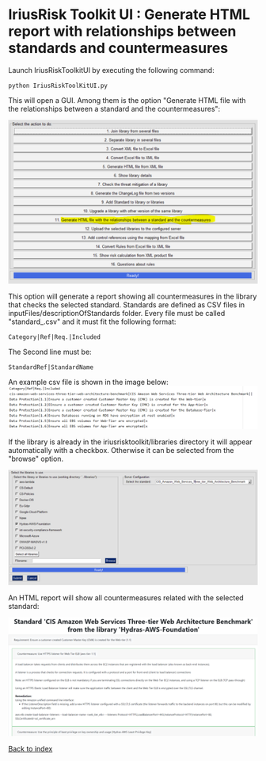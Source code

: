 IriusRisk Toolkit UI : Generate HTML report with relationships between standards and countermeasures
===========================================================================================================================    

Launch IriusRiskToolkitUI by executing the following command:    

``` 
python IriusRiskToolKitUI.py
```    

This will open a GUI. Among them is the option "Generate HTML file with
the relationships between a standard and the countermeasures":

![](attachments/1052868639/1052442648.png)

This option will generate a report showing all countermeasures in the library that checks the selected standard. Standards are defined as CSV files in inputFiles/descriptionOfStandards folder. Every file must be called "standard_<name of the standard>.csv" and it must fit the following format:

``` 
Category|Ref|Req.|Included
``` 

The Second line must be:

``` 
StandardRef|StandardName
``` 
An example csv file is shown in the image below:
![](attachments/1052868639/1053327408.png)

If the library is already in the iriusrisktoolkit/libraries directory it
will appear automatically with a checkbox. Otherwise it can be selected
from the "browse" option.

![](attachments/1052868639/1053163541.png)

An HTML report will show all countermeasures related with the selected
standard:

![](attachments/1052868639/1053458454.png)    

[Back to index](Readme.md)